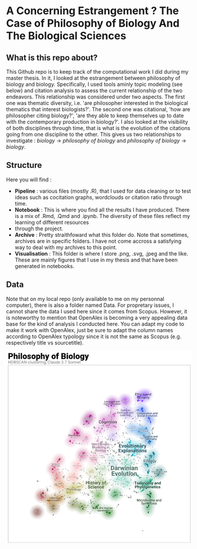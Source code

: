 # A Concerning Estrangement ? The Case of Philosophy of Biology And The Biological Sciences 
## What is this repo about?
This Github repo is to keep track of the computational work I did during my master thesis. In it, I looked at the estrangement between philosophy of biology and biology. Specifically, I used tools aminly topic modeling (see below) and citation analysis to assess the current relationship of the two endeavors. This relationship was considered under two aspects. The first one was thematic diversity, i.e. 'are philosopher interested in the biological thematics that interest biologists?'. The second one was citational, 'how are philosopher citing biology?', 'are they able to keep themselves up to date with the contemporary production in biology?'. I also looked at the visibility of both disciplines through time, that is what is the evolution of the citations going from one discipline to the other. This gives us two relationships to investigate : _biology_ → _philosophy of biology_ and _philosophy of biology_ → _biology_. 

## Structure
Here you will find : 
- **Pipeline** : various files (mostly .R), that I used for data cleaning or to test ideas such as cocitation graphs, wordclouds or citation ratio through time.
- **Notebook** : This is where you find all the results I have produced. There is a mix of .Rmd, .Qmd and .ipynb. The diversity of these files reflect my learning of different resources
- through the project.
- **Archive** : Pretty straithfoward what this folder do. Note that sometimes, archives are in specific folders. I have not come accross a satisfying way to deal with my archives to this point.
- **Visualisation** : This folder is where I store .png, .svg, .jpeg and the like. These are mainly figures that I use in my thesis and that have been generated in notebooks.

## Data
Note that on my local repo (only available to me on my personnal computer), there is also a folder named Data. For propretary issues, I cannot share the data I used here since it comes from Scopus.
However, it is noteworthy to mention that OpenAlex is becoming a very appealing data base for the kind of analysis I conducted here. You can adapt my code to make it work with OpenAlex,
just be sure to adapt the column names according to OpenAlex typology since it is not the same as Scopus (e.g. respectively title vs sourcetitle).

![](Visualisation/map_philo_bio_update.png)
